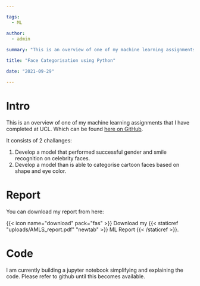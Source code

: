 ```yaml
---

tags: 
  - ML

author: 
  - admin
  
summary: "This is an overview of one of my machine learning assignments that I have completed at UCL"

title: "Face Categorisation using Python"

date: "2021-09-29"

---
```



# Intro

This is an overview of one of my machine learning assignments that I have completed at UCL. Which can be found [here on GitHub](https://github.com/kazmer97/Machine-learning-assigment). 

It consists of 2 challanges:

  1. Develop a model that performed successful gender and smile recognition on celebrity faces.
  2. Develop a model than is able to categorise cartoon faces based on shape and eye color. 


# Report

You can download my report from here: 

{{< icon name="download" pack="fas" >}} Download my {{< staticref "uploads/AMLS_report.pdf" "newtab" >}} ML Report {{< /staticref >}}.


# Code
 
 
I am currently building a jupyter notebook simplifying and explaining the code. Please refer to github until this becomes available. 
